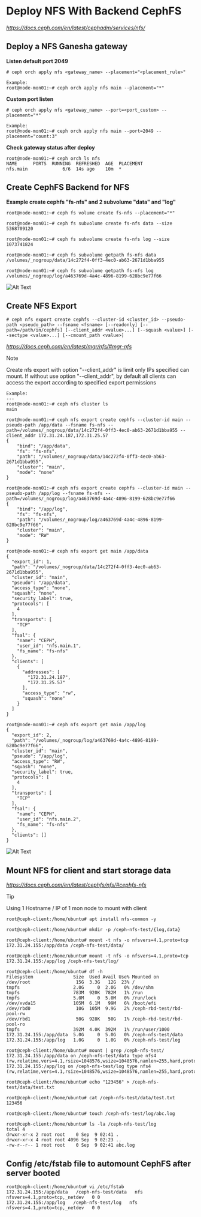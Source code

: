 # Deploy NFS With Backend CephFS

*https://docs.ceph.com/en/latest/cephadm/services/nfs/*

## Deploy a NFS Ganesha gateway
**Listen default port 2049**
```
# ceph orch apply nfs <gateway_name> --placement="<placement_rule>"

Example:
root@node-mon01:~# ceph orch apply nfs main --placement="*"
```

**Custom port listen**
```
# ceph orch apply nfs <gateway_name> --port=<port_custom> --placement="*"

Example:
root@node-mon01:~# ceph orch apply nfs main --port=2049 --placement="count:3"
```

**Check gateway status after deploy**
```
root@node-mon01:~# ceph orch ls nfs
NAME      PORTS  RUNNING  REFRESHED  AGE  PLACEMENT  
nfs.main             6/6  14s ago    10m  *
```

## Create CephFS Backend for NFS
**Example create cephfs "fs-nfs" and 2 subvolume "data" and "log"**
```
root@node-mon01:~# ceph fs volume create fs-nfs --placement="*"

root@node-mon01:~# ceph fs subvolume create fs-nfs data --size 5368709120

root@node-mon01:~# ceph fs subvolume create fs-nfs log --size 1073741824

root@node-mon01:~# ceph fs subvolume getpath fs-nfs data
/volumes/_nogroup/data/14c272f4-0ff3-4ec0-ab63-2671d1bba955

root@node-mon01:~# ceph fs subvolume getpath fs-nfs log
/volumes/_nogroup/log/a463769d-4a4c-4896-8199-628bc9e77f66
```
![Alt Text](ceph-nfs-backend.png)

## Create NFS Export
```
# ceph nfs export create cephfs --cluster-id <cluster_id> --pseudo-path <pseudo_path> --fsname <fsname> [--readonly] [--path=/path/in/cephfs] [--client_addr <value>...] [--squash <value>] [--sectype <value>...] [--cmount_path <value>]
```
*https://docs.ceph.com/en/latest/mgr/nfs/#mgr-nfs*

> [!NOTE]
> Create nfs export with option "--client_addr" is limit only IPs specified can mount. If without use option "--client_addr", by default all clients can access the export according to specified export permissions

```
Example:
---
root@node-mon01:~# ceph nfs cluster ls
main

root@node-mon01:~# ceph nfs export create cephfs --cluster-id main --pseudo-path /app/data --fsname fs-nfs --path=/volumes/_nogroup/data/14c272f4-0ff3-4ec0-ab63-2671d1bba955 --client_addr 172.31.24.187,172.31.25.57
{
    "bind": "/app/data",
    "fs": "fs-nfs",
    "path": "/volumes/_nogroup/data/14c272f4-0ff3-4ec0-ab63-2671d1bba955",
    "cluster": "main",
    "mode": "none"
}

root@node-mon01:~# ceph nfs export create cephfs --cluster-id main --pseudo-path /app/log --fsname fs-nfs --path=/volumes/_nogroup/log/a463769d-4a4c-4896-8199-628bc9e77f66
{
    "bind": "/app/log",
    "fs": "fs-nfs",
    "path": "/volumes/_nogroup/log/a463769d-4a4c-4896-8199-628bc9e77f66",
    "cluster": "main",
    "mode": "RW"
}

root@node-mon01:~# ceph nfs export get main /app/data
{
  "export_id": 1,
  "path": "/volumes/_nogroup/data/14c272f4-0ff3-4ec0-ab63-2671d1bba955",
  "cluster_id": "main",
  "pseudo": "/app/data",
  "access_type": "none",
  "squash": "none",
  "security_label": true,
  "protocols": [
    4
  ],
  "transports": [
    "TCP"
  ],
  "fsal": {
    "name": "CEPH",
    "user_id": "nfs.main.1",
    "fs_name": "fs-nfs"
  },
  "clients": [
    {
      "addresses": [
        "172.31.24.187",
        "172.31.25.57"
      ],
      "access_type": "rw",
      "squash": "none"
    }
  ]
}

root@node-mon01:~# ceph nfs export get main /app/log
{
  "export_id": 2,
  "path": "/volumes/_nogroup/log/a463769d-4a4c-4896-8199-628bc9e77f66",
  "cluster_id": "main",
  "pseudo": "/app/log",
  "access_type": "RW",
  "squash": "none",
  "security_label": true,
  "protocols": [
    4
  ],
  "transports": [
    "TCP"
  ],
  "fsal": {
    "name": "CEPH",
    "user_id": "nfs.main.2",
    "fs_name": "fs-nfs"
  },
  "clients": []
}
```
![Alt Text](ceph-nfs-1.png)

## Mount NFS for client and start storage data
*https://docs.ceph.com/en/latest/cephfs/nfs/#cephfs-nfs*
> [!TIP]
> Using 1 Hostname / IP of 1 mon node to mount with client

```
root@ceph-client:/home/ubuntu# apt install nfs-common -y

root@ceph-client:/home/ubuntu# mkdir -p /ceph-nfs-test/{log,data}

root@ceph-client:/home/ubuntu# mount -t nfs -o nfsvers=4.1,proto=tcp 172.31.24.155:/app/data /ceph-nfs-test/data/

root@ceph-client:/home/ubuntu# mount -t nfs -o nfsvers=4.1,proto=tcp 172.31.24.155:/app/log /ceph-nfs-test/log/

root@ceph-client:/home/ubuntu# df -h
Filesystem               Size  Used Avail Use% Mounted on
/dev/root                 15G  3.3G   12G  23% /
tmpfs                    2.0G     0  2.0G   0% /dev/shm
tmpfs                    783M  920K  782M   1% /run
tmpfs                    5.0M     0  5.0M   0% /run/lock
/dev/xvda15              105M  6.1M   99M   6% /boot/efi
/dev/rbd0                 10G  105M  9.9G   2% /ceph-rbd-test/rbd-pool-rw
/dev/rbd1                 50G  928K   50G   1% /ceph-rbd-test/rbd-pool-ro
tmpfs                    392M  4.0K  392M   1% /run/user/1000
172.31.24.155:/app/data  5.0G     0  5.0G   0% /ceph-nfs-test/data
172.31.24.155:/app/log   1.0G     0  1.0G   0% /ceph-nfs-test/log

root@ceph-client:/home/ubuntu# mount | grep /ceph-nfs-test/
172.31.24.155:/app/data on /ceph-nfs-test/data type nfs4 (rw,relatime,vers=4.1,rsize=1048576,wsize=1048576,namlen=255,hard,proto=tcp,timeo=600,retrans=2,sec=sys,clientaddr=172.31.24.187,local_lock=none,addr=172.31.24.155)
172.31.24.155:/app/log on /ceph-nfs-test/log type nfs4 (rw,relatime,vers=4.1,rsize=1048576,wsize=1048576,namlen=255,hard,proto=tcp,timeo=600,retrans=2,sec=sys,clientaddr=172.31.24.187,local_lock=none,addr=172.31.24.155)

root@ceph-client:/home/ubuntu# echo "123456" > /ceph-nfs-test/data/test.txt

root@ceph-client:/home/ubuntu# cat /ceph-nfs-test/data/test.txt
123456

root@ceph-client:/home/ubuntu# touch /ceph-nfs-test/log/abc.log

root@ceph-client:/home/ubuntu# ls -la /ceph-nfs-test/log
total 4
drwxr-xr-x 2 root root    0 Sep  9 02:41 .
drwxr-xr-x 4 root root 4096 Sep  9 02:23 ..
-rw-r--r-- 1 root root    0 Sep  9 02:41 abc.log
```

## Config /etc/fstab file to automount CephFS after server booted
```
root@ceph-client:/home/ubuntu# vi /etc/fstab
172.31.24.155:/app/data   /ceph-nfs-test/data   nfs   nfsvers=4.1,proto=tcp,_netdev   0 0
172.31.24.155:/app/log   /ceph-nfs-test/log   nfs   nfsvers=4.1,proto=tcp,_netdev   0 0
```
